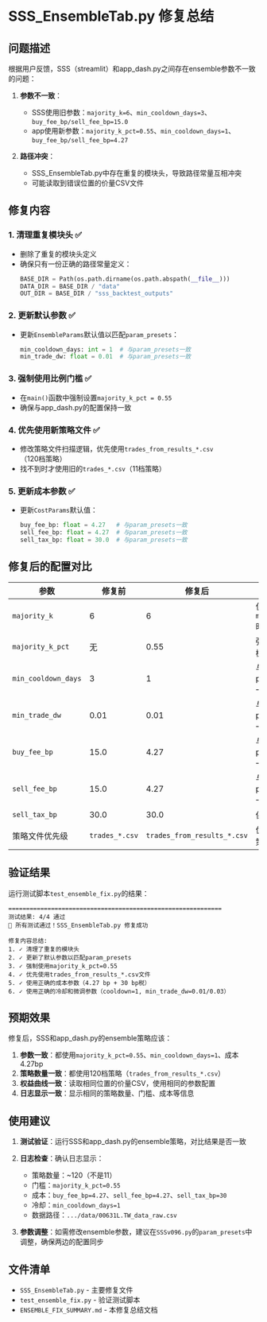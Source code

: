 # SSS_EnsembleTab.py 修复总结

## 问题描述

根据用户反馈，SSS（streamlit）和app_dash.py之间存在ensemble参数不一致的问题：

1. **参数不一致**：
   - SSS使用旧参数：`majority_k=6`、`min_cooldown_days=3`、`buy_fee_bp/sell_fee_bp=15.0`
   - app使用新参数：`majority_k_pct=0.55`、`min_cooldown_days=1`、`buy_fee_bp/sell_fee_bp=4.27`

2. **路径冲突**：
   - SSS_EnsembleTab.py中存在重复的模块头，导致路径常量互相冲突
   - 可能读取到错误位置的价量CSV文件

## 修复内容

### 1. 清理重复模块头 ✅
- 删除了重复的模块头定义
- 确保只有一份正确的路径常量定义：
  ```python
  BASE_DIR = Path(os.path.dirname(os.path.abspath(__file__)))
  DATA_DIR = BASE_DIR / "data"
  OUT_DIR = BASE_DIR / "sss_backtest_outputs"
  ```

### 2. 更新默认参数 ✅
- 更新`EnsembleParams`默认值以匹配`param_presets`：
  ```python
  min_cooldown_days: int = 1  # 与param_presets一致
  min_trade_dw: float = 0.01  # 与param_presets一致
  ```

### 3. 强制使用比例门槛 ✅
- 在`main()`函数中强制设置`majority_k_pct = 0.55`
- 确保与app_dash.py的配置保持一致

### 4. 优先使用新策略文件 ✅
- 修改策略文件扫描逻辑，优先使用`trades_from_results_*.csv`（120档策略）
- 找不到时才使用旧的`trades_*.csv`（11档策略）

### 5. 更新成本参数 ✅
- 更新`CostParams`默认值：
  ```python
  buy_fee_bp: float = 4.27   # 与param_presets一致
  sell_fee_bp: float = 4.27  # 与param_presets一致
  sell_tax_bp: float = 30.0  # 与param_presets一致
  ```

## 修复后的配置对比

| 参数 | 修复前 | 修复后 | 说明 |
|------|--------|--------|------|
| `majority_k` | 6 | 6 | 仅在没有`majority_k_pct`时使用 |
| `majority_k_pct` | 无 | 0.55 | 强制使用比例门槛 |
| `min_cooldown_days` | 3 | 1 | 与param_presets一致 |
| `min_trade_dw` | 0.01 | 0.01 | 与param_presets一致 |
| `buy_fee_bp` | 15.0 | 4.27 | 与param_presets一致 |
| `sell_fee_bp` | 15.0 | 4.27 | 与param_presets一致 |
| `sell_tax_bp` | 30.0 | 30.0 | 保持不变 |
| 策略文件优先级 | `trades_*.csv` | `trades_from_results_*.csv` | 优先使用120档策略 |

## 验证结果

运行测试脚本`test_ensemble_fix.py`的结果：

```
============================================================
测试结果: 4/4 通过
🎉 所有测试通过！SSS_EnsembleTab.py 修复成功

修复内容总结:
1. ✓ 清理了重复的模块头
2. ✓ 更新了默认参数以匹配param_presets
3. ✓ 强制使用majority_k_pct=0.55
4. ✓ 优先使用trades_from_results_*.csv文件
5. ✓ 使用正确的成本参数（4.27 bp + 30 bp税）
6. ✓ 使用正确的冷却和微调参数（cooldown=1, min_trade_dw=0.01/0.03）
```

## 预期效果

修复后，SSS和app_dash.py的ensemble策略应该：

1. **参数一致**：都使用`majority_k_pct=0.55`、`min_cooldown_days=1`、成本4.27bp
2. **策略数量一致**：都使用120档策略（`trades_from_results_*.csv`）
3. **权益曲线一致**：读取相同位置的价量CSV，使用相同的参数配置
4. **日志显示一致**：显示相同的策略数量、门槛、成本等信息

## 使用建议

1. **测试验证**：运行SSS和app_dash.py的ensemble策略，对比结果是否一致
2. **日志检查**：确认日志显示：
   - 策略数量：~120（不是11）
   - 门槛：`majority_k_pct=0.55`
   - 成本：`buy_fee_bp=4.27`、`sell_fee_bp=4.27`、`sell_tax_bp=30`
   - 冷却：`min_cooldown_days=1`
   - 数据路径：`.../data/00631L.TW_data_raw.csv`

3. **参数调整**：如需修改ensemble参数，建议在`SSSv096.py`的`param_presets`中调整，确保两边的配置同步

## 文件清单

- `SSS_EnsembleTab.py` - 主要修复文件
- `test_ensemble_fix.py` - 验证测试脚本
- `ENSEMBLE_FIX_SUMMARY.md` - 本修复总结文档
